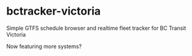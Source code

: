 # bctracker-victoria
Simple GTFS schedule browser and realtime fleet tracker for BC Transit Victoria

Now featuring more systems?